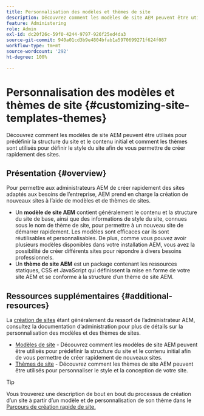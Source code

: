 ```yaml
---
title: Personnalisation des modèles et thèmes de site
description: Découvrez comment les modèles de site AEM peuvent être utilisés pour prédéfinir la structure du site et le contenu initial et comment les thèmes sont utilisés pour définir le style du site afin de vous permettre de créer rapidement des sites.
feature: Administering
role: Admin
exl-id: dc20f26c-59f0-4244-9797-926f25ed4da3
source-git-commit: 940a01cd3b9e4804bfab1a5970699271f624f087
workflow-type: tm+mt
source-wordcount: '292'
ht-degree: 100%

---
```


# Personnalisation des modèles et thèmes de site {#customizing-site-templates-themes}

Découvrez comment les modèles de site AEM peuvent être utilisés pour prédéfinir la structure du site et le contenu initial et comment les thèmes sont utilisés pour définir le style du site afin de vous permettre de créer rapidement des sites.

## Présentation {#overview}

Pour permettre aux administrateurs AEM de créer rapidement des sites adaptés aux besoins de l’entreprise, AEM prend en charge la création de nouveaux sites à l’aide de modèles et de thèmes de sites.

* Un **modèle de site AEM** contient généralement le contenu et la structure du site de base, ainsi que des informations de style du site, connues sous le nom de thème de site, pour permettre à un nouveau site de démarrer rapidement. Les modèles sont efficaces car ils sont réutilisables et personnalisables. De plus, comme vous pouvez avoir plusieurs modèles disponibles dans votre installation AEM, vous avez la possibilité de créer différents sites pour répondre à divers besoins professionnels.
* Un **thème de site AEM** est un package contenant les ressources statiques, CSS et JavaScript qui définissent la mise en forme de votre site AEM et se conforme à la structure d’un thème de site AEM.

## Ressources supplémentaires {#additional-resources}

La [création de sites](/help/sites-cloud/administering/site-creation/create-site.md) étant généralement du ressort de l’administrateur AEM, consultez la documentation d’administration pour plus de détails sur la personnalisation des modèles et des thèmes de sites.

* [Modèles de site](/help/sites-cloud/administering/site-creation/site-templates.md) - Découvrez comment les modèles de site AEM peuvent être utilisés pour prédéfinir la structure du site et le contenu initial afin de vous permettre de créer rapidement de nouveaux sites.
* [Thèmes de site](/help/sites-cloud/administering/site-creation/site-themes.md) - Découvrez comment les thèmes de site AEM peuvent être utilisés pour personnaliser le style et la conception de votre site.

>[!TIP]
>
>Vous trouverez une description de bout en bout du processus de création d’un site à partir d’un modèle et de personnalisation de son thème dans le [Parcours de création rapide de site.](/help/journey-sites/quick-site/overview.md)
